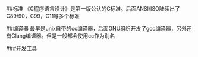 ##标准
《C程序语言设计》是第一版公认的C标准。后面ANSI/ISO陆续出了C89/90，C99，C11等多个标准

##编译器
最早是unix自带的cc编译器，后面GNU组织开发了gcc编译器，另外还有Clang编译器。但是一般都会使用cc作为别名

###开发工具